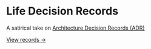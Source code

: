 # Life Decision Records

A satirical take on [Architecture Decision Records (ADR)](https://adr.github.io/)

[View records →](./doc/adr/)
